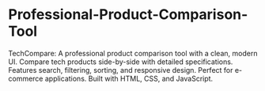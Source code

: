 # Professional-Product-Comparison-Tool
TechCompare: A professional product comparison tool with a clean, modern UI. Compare tech products side-by-side with detailed specifications. Features search, filtering, sorting, and responsive design. Perfect for e-commerce applications. Built with HTML, CSS, and JavaScript.
